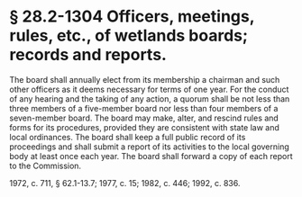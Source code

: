 # § 28.2-1304 Officers, meetings, rules, etc., of wetlands boards; records and reports.

<p>The board shall annually elect from its membership a chairman and such other officers as it deems necessary for terms of one year. For the conduct of any hearing and the taking of any action, a quorum shall be not less than three members of a five-member board nor less than four members of a seven-member board. The board may make, alter, and rescind rules and forms for its procedures, provided they are consistent with state law and local ordinances. The board shall keep a full public record of its proceedings and shall submit a report of its activities to the local governing body at least once each year. The board shall forward a copy of each report to the Commission.</p><p>1972, c. 711, § 62.1-13.7; 1977, c. 15; 1982, c. 446; 1992, c. 836.</p>